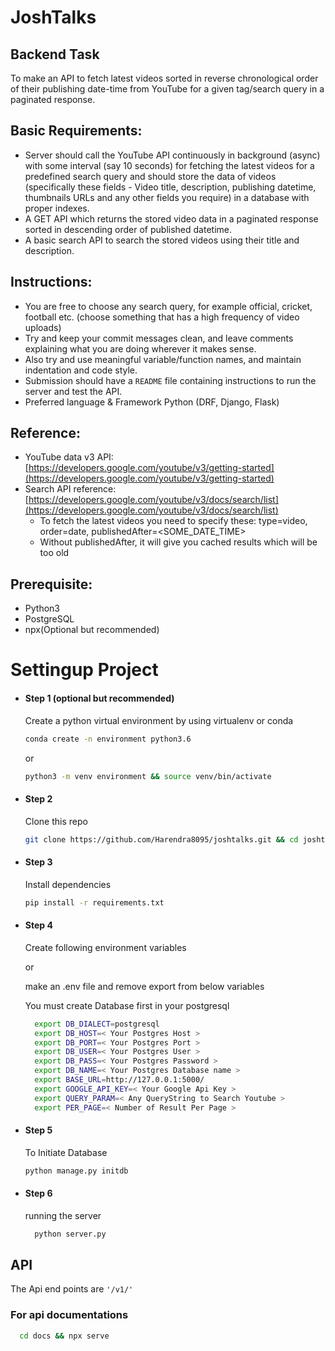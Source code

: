 # JoshTalks
## Backend Task
To make an API to fetch latest videos sorted in reverse chronological order of their publishing date-time from YouTube for a given tag/search query in a paginated response.
## Basic Requirements:
- Server should call the YouTube API continuously in background (async) with some interval (say 10 seconds) for fetching the latest videos for a predefined search query and should store the data of videos (specifically these fields - Video title, description, publishing datetime, thumbnails URLs and any other fields you require) in a database with proper indexes.
- A GET API which returns the stored video data in a paginated response sorted in descending order of published datetime.
- A basic search API to search the stored videos using their title and description.
## Instructions:
- You are free to choose any search query, for example official, cricket, football etc. (choose something that has a high frequency of video uploads)
- Try and keep your commit messages clean, and leave comments explaining what you are doing wherever it makes sense.
- Also try and use meaningful variable/function names, and maintain indentation and code style.
- Submission should have a `README` file containing instructions to run the server and test the API.
- Preferred language & Framework
    Python (DRF, Django, Flask)
## Reference:
- YouTube data v3 API: [https://developers.google.com/youtube/v3/getting-started](https://developers.google.com/youtube/v3/getting-started)
- Search API reference: [https://developers.google.com/youtube/v3/docs/search/list](https://developers.google.com/youtube/v3/docs/search/list)
    - To fetch the latest videos you need to specify these: type=video, order=date, publishedAfter=<SOME_DATE_TIME>
    - Without publishedAfter, it will give you cached results which will be too old

## Prerequisite:
- Python3
- PostgreSQL
- npx(Optional but recommended)


# Settingup Project

- #### Step 1 (optional but recommended)

  Create a python virtual environment by using virtualenv or conda

  ```bash
  conda create -n environment python3.6
  ```

  or

  ```bash
  python3 -m venv environment && source venv/bin/activate
  ```

- #### Step 2

  Clone this repo

  ```bash
  git clone https://github.com/Harendra8095/joshtalks.git && cd joshtalks
  ```

- #### Step 3

  Install dependencies

  ```bash
  pip install -r requirements.txt
  ```

- #### Step 4

  Create following environment variables
  
  or

  make an .env file and remove export from below variables

  You must create Database first in your postgresql

  ```bash
    export DB_DIALECT=postgresql
    export DB_HOST=< Your Postgres Host >
    export DB_PORT=< Your Postgres Port >
    export DB_USER=< Your Postgres User >
    export DB_PASS=< Your Postgres Password >
    export DB_NAME=< Your Postgres Database name >
    export BASE_URL=http://127.0.0.1:5000/
    export GOOGLE_API_KEY=< Your Google Api Key >
    export QUERY_PARAM=< Any QueryString to Search Youtube >
    export PER_PAGE=< Number of Result Per Page >
  ```

- #### Step 5

  To Initiate Database

  ```bash
  python manage.py initdb

  ```

- #### Step 6
  running the server
  ```bash
    python server.py
  ```

## API

The Api end points are `'/v1/'`

### For api documentations

  ```bash
    cd docs && npx serve
  ```
